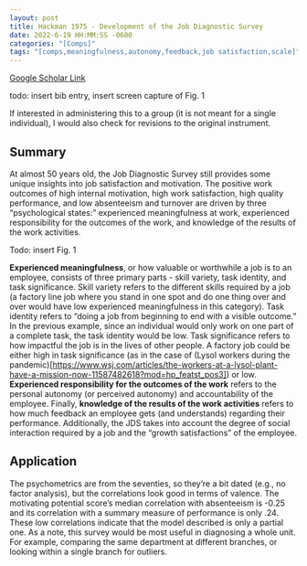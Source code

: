 ```yaml
---
layout: post
title: Hackman 1975 - Development of the Job Diagnostic Survey
date: 2022-6-19 HH:MM:SS -0600
categories: "[Comps]"
tags: "[comps,meaningfulness,autonomy,feedback,job satisfaction,scale]"
---
```

[Google Scholar Link](https://scholar.google.com/scholar?hl=en&as_sdt=0%2C45&q=Development+of+the+job+diagnostic+survey&btnG=)

todo: insert bib entry, insert screen capture of Fig. 1

If interested in administering this to a group (it is not meant for a single individual), I would also check for revisions to the original instrument.

## Summary
At almost 50 years old, the Job Diagnostic Survey still provides some unique insights into job satisfaction and motivation.  The positive work outcomes of high internal motivation, high work satisfaction, high quality performance, and low absenteeism and turnover are driven by three “psychological states:” experienced meaningfulness at work, experienced responsibility for the outcomes of the work, and knowledge of the results of the work activities.

Todo: insert Fig. 1

**Experienced meaningfulness**, or how valuable or worthwhile a job is to an employee, consists of three primary parts - skill variety, task identity, and task significance.  Skill variety refers to the different skills required by a job (a factory line job where you stand in one spot and do one thing over and over would have low experienced meaningfulness in this category).  Task identity refers to “doing a job from beginning to end with a visible outcome.”  In the previous example, since an individual would only work on one part of a complete task, the task identity would be low.  Task significance refers to how impactful the job is in the lives of other people.  A factory job could be either high in task significance (as in the case of (Lysol workers during the pandemic)[https://www.wsj.com/articles/the-workers-at-a-lysol-plant-have-a-mission-now-11587482618?mod=hp_featst_pos3]) or low.  **Experienced responsibility for the outcomes of the work** refers to the personal autonomy (or perceived autonomy)  and accountability of the employee.  Finally, **knowledge of the results of the work activities** refers to how much feedback an employee gets (and understands) regarding their performance.  Additionally, the JDS takes into account the degree of social interaction required by a job and the “growth satisfactions” of the employee.

## Application
The psychometrics are from the seventies, so they’re a bit dated (e.g., no factor analysis), but the correlations look good in terms of valence.  The motivating potential score’s median correlation with absenteeism is -0.25 and its correlation with a summary measure of performance is only .24.  These low correlations indicate that the model described is only a partial one.  As a note, this survey would be most useful in diagnosing a whole unit.  For example, comparing the same department at different branches, or looking within a single branch for outliers.
